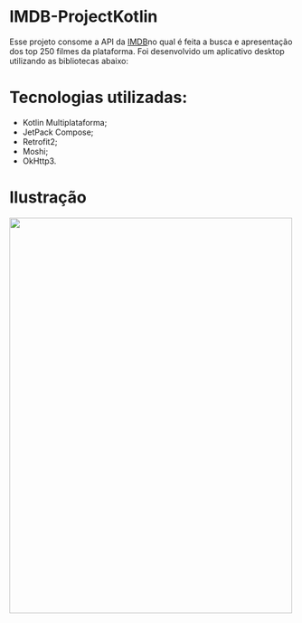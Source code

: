 # IMDB-ProjectKotlin

Esse projeto consome a API da [IMDB](https://imdb-api.com/API/)no qual é feita a busca e apresentação dos top 250 filmes da plataforma. Foi desenvolvido um aplicativo desktop utilizando as bibliotecas abaixo:

# Tecnologias utilizadas:
 - Kotlin Multiplataforma;
 - JetPack Compose;
 - Retrofit2;
 - Moshi;
 - OkHttp3.
 
 # Ilustração
 <image src=https://user-images.githubusercontent.com/98789294/197062996-6680eee2-a3b2-43d7-8f79-9946d61e3f06.png width=500, height=700>
 </image>
